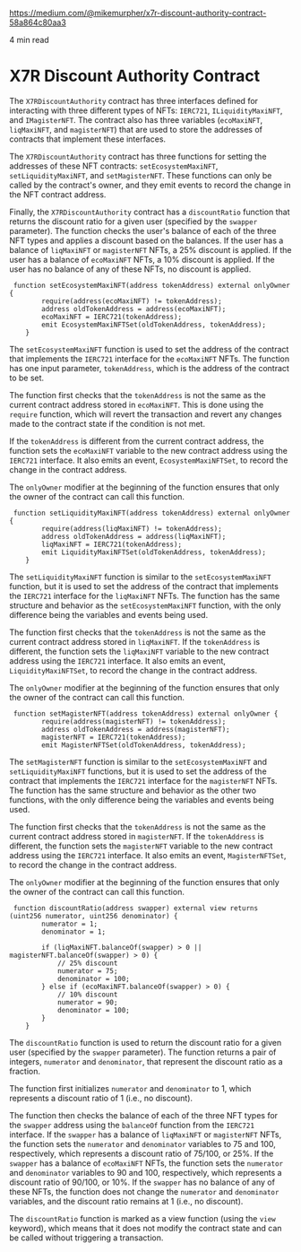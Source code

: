 https://medium.com/@mikemurpher/x7r-discount-authority-contract-58a864c80aa3

4 min read

# X7R Discount Authority Contract

The `X7RDiscountAuthority` contract has three interfaces defined for interacting with three different types of NFTs: `IERC721`, `ILiquidityMaxiNFT`, and `IMagisterNFT`. The contract also has three variables (`ecoMaxiNFT`, `liqMaxiNFT`, and `magisterNFT`) that are used to store the addresses of contracts that implement these interfaces.

The `X7RDiscountAuthority` contract has three functions for setting the addresses of these NFT contracts: `setEcosystemMaxiNFT`, `setLiquidityMaxiNFT`, and `setMagisterNFT`. These functions can only be called by the contract's owner, and they emit events to record the change in the NFT contract address.

Finally, the `X7RDiscountAuthority` contract has a `discountRatio` function that returns the discount ratio for a given user (specified by the `swapper` parameter). The function checks the user's balance of each of the three NFT types and applies a discount based on the balances. If the user has a balance of `liqMaxiNFT` or `magisterNFT` NFTs, a 25% discount is applied. If the user has a balance of `ecoMaxiNFT` NFTs, a 10% discount is applied. If the user has no balance of any of these NFTs, no discount is applied.

```solidity
 function setEcosystemMaxiNFT(address tokenAddress) external onlyOwner {
        require(address(ecoMaxiNFT) != tokenAddress);
        address oldTokenAddress = address(ecoMaxiNFT);
        ecoMaxiNFT = IERC721(tokenAddress);
        emit EcosystemMaxiNFTSet(oldTokenAddress, tokenAddress);
    }
```

The `setEcosystemMaxiNFT` function is used to set the address of the contract that implements the `IERC721` interface for the `ecoMaxiNFT` NFTs. The function has one input parameter, `tokenAddress`, which is the address of the contract to be set.

The function first checks that the `tokenAddress` is not the same as the current contract address stored in `ecoMaxiNFT`. This is done using the `require` function, which will revert the transaction and revert any changes made to the contract state if the condition is not met.

If the `tokenAddress` is different from the current contract address, the function sets the `ecoMaxiNFT` variable to the new contract address using the `IERC721` interface. It also emits an event, `EcosystemMaxiNFTSet`, to record the change in the contract address.

The `onlyOwner` modifier at the beginning of the function ensures that only the owner of the contract can call this function.

```solidity
 function setLiquidityMaxiNFT(address tokenAddress) external onlyOwner {
        require(address(liqMaxiNFT) != tokenAddress);
        address oldTokenAddress = address(liqMaxiNFT);
        liqMaxiNFT = IERC721(tokenAddress);
        emit LiquidityMaxiNFTSet(oldTokenAddress, tokenAddress);
    }
```

The `setLiquidityMaxiNFT` function is similar to the `setEcosystemMaxiNFT` function, but it is used to set the address of the contract that implements the `IERC721` interface for the `liqMaxiNFT` NFTs. The function has the same structure and behavior as the `setEcosystemMaxiNFT` function, with the only difference being the variables and events being used.

The function first checks that the `tokenAddress` is not the same as the current contract address stored in `liqMaxiNFT`. If the `tokenAddress` is different, the function sets the `liqMaxiNFT` variable to the new contract address using the `IERC721` interface. It also emits an event, `LiquidityMaxiNFTSet`, to record the change in the contract address.

The `onlyOwner` modifier at the beginning of the function ensures that only the owner of the contract can call this function.

```solidity
 function setMagisterNFT(address tokenAddress) external onlyOwner {
        require(address(magisterNFT) != tokenAddress);
        address oldTokenAddress = address(magisterNFT);
        magisterNFT = IERC721(tokenAddress);
        emit MagisterNFTSet(oldTokenAddress, tokenAddress);
```

The `setMagisterNFT` function is similar to the `setEcosystemMaxiNFT` and `setLiquidityMaxiNFT` functions, but it is used to set the address of the contract that implements the `IERC721` interface for the `magisterNFT` NFTs. The function has the same structure and behavior as the other two functions, with the only difference being the variables and events being used.

The function first checks that the `tokenAddress` is not the same as the current contract address stored in `magisterNFT`. If the `tokenAddress` is different, the function sets the `magisterNFT` variable to the new contract address using the `IERC721` interface. It also emits an event, `MagisterNFTSet`, to record the change in the contract address.

The `onlyOwner` modifier at the beginning of the function ensures that only the owner of the contract can call this function.

```solidity
 function discountRatio(address swapper) external view returns (uint256 numerator, uint256 denominator) {
        numerator = 1;
        denominator = 1;

        if (liqMaxiNFT.balanceOf(swapper) > 0 || magisterNFT.balanceOf(swapper) > 0) {
            // 25% discount
            numerator = 75;
            denominator = 100;
        } else if (ecoMaxiNFT.balanceOf(swapper) > 0) {
            // 10% discount
            numerator = 90;
            denominator = 100;
        }
    }
```

The `discountRatio` function is used to return the discount ratio for a given user (specified by the `swapper` parameter). The function returns a pair of integers, `numerator` and `denominator`, that represent the discount ratio as a fraction.

The function first initializes `numerator` and `denominator` to 1, which represents a discount ratio of 1 (i.e., no discount).

The function then checks the balance of each of the three NFT types for the `swapper` address using the `balanceOf` function from the `IERC721` interface. If the `swapper` has a balance of `liqMaxiNFT` or `magisterNFT` NFTs, the function sets the `numerator` and `denominator` variables to 75 and 100, respectively, which represents a discount ratio of 75/100, or 25%. If the `swapper` has a balance of `ecoMaxiNFT` NFTs, the function sets the `numerator` and `denominator` variables to 90 and 100, respectively, which represents a discount ratio of 90/100, or 10%. If the `swapper` has no balance of any of these NFTs, the function does not change the `numerator` and `denominator` variables, and the discount ratio remains at 1 (i.e., no discount).

The `discountRatio` function is marked as a view function (using the `view` keyword), which means that it does not modify the contract state and can be called without triggering a transaction.
